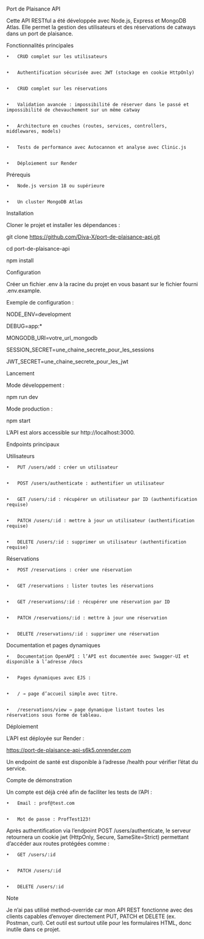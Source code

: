 Port de Plaisance API


Cette API RESTful a été développée avec Node.js, Express et MongoDB Atlas.
Elle permet la gestion des utilisateurs et des réservations de catways dans un port de plaisance.


Fonctionnalités principales


	•	CRUD complet sur les utilisateurs

 
	•	Authentification sécurisée avec JWT (stockage en cookie HttpOnly)

 
	•	CRUD complet sur les réservations

 
	•	Validation avancée : impossibilité de réserver dans le passé et impossibilité de chevauchement sur un même catway

 
	•	Architecture en couches (routes, services, controllers, middlewares, models)

 
	•	Tests de performance avec Autocannon et analyse avec Clinic.js

 
	•	Déploiement sur Render

 
Prérequis


	•	Node.js version 18 ou supérieure

 
	•	Un cluster MongoDB Atlas


Installation




Cloner le projet et installer les dépendances :




git clone https://github.com/Diva-X/port-de-plaisance-api.git




cd port-de-plaisance-api




npm install




Configuration




Créer un fichier .env à la racine du projet en vous basant sur le fichier fourni .env.example.




Exemple de configuration :




NODE_ENV=development




DEBUG=app:*




MONGODB_URI=votre_url_mongodb




SESSION_SECRET=une_chaine_secrete_pour_les_sessions




JWT_SECRET=une_chaine_secrete_pour_les_jwt




Lancement




Mode développement :




npm run dev




Mode production :




npm start




L’API est alors accessible sur http://localhost:3000.




Endpoints principaux




Utilisateurs


	•	PUT /users/add : créer un utilisateur

 
	•	POST /users/authenticate : authentifier un utilisateur

 
	•	GET /users/:id : récupérer un utilisateur par ID (authentification requise)

 
	•	PATCH /users/:id : mettre à jour un utilisateur (authentification requise)

 
	•	DELETE /users/:id : supprimer un utilisateur (authentification requise)


Réservations


	•	POST /reservations : créer une réservation

 
	•	GET /reservations : lister toutes les réservations

 
	•	GET /reservations/:id : récupérer une réservation par ID

 
	•	PATCH /reservations/:id : mettre à jour une réservation

 
	•	DELETE /reservations/:id : supprimer une réservation
 

 Documentation et pages dynamiques

 
	•	Documentation OpenAPI : l’API est documentée avec Swagger-UI et disponible à l’adresse /docs

 
 	•	Pages dynamiques avec EJS :

  
	•	/ → page d’accueil simple avec titre.

 
	•	/reservations/view → page dynamique listant toutes les réservations sous forme de tableau.
 

Déploiement


L’API est déployée sur Render :


https://port-de-plaisance-api-s6k5.onrender.com


Un endpoint de santé est disponible à l’adresse /health pour vérifier l’état du service.


Compte de démonstration


Un compte est déjà créé afin de faciliter les tests de l’API :


	•	Email : prof@test.com

 
	•	Mot de passe : ProfTest123!
 

Après authentification via l’endpoint POST /users/authenticate, le serveur retournera un cookie jwt (HttpOnly, Secure, SameSite=Strict) permettant d’accéder aux routes protégées comme :


	•	GET /users/:id

 
	•	PATCH /users/:id

 
	•	DELETE /users/:id
 
 
Note


Je n’ai pas utilisé method-override car mon API REST fonctionne avec des clients capables d’envoyer directement PUT, PATCH et DELETE (ex. Postman, curl). Cet outil est surtout utile pour les formulaires HTML, donc inutile dans ce projet.
